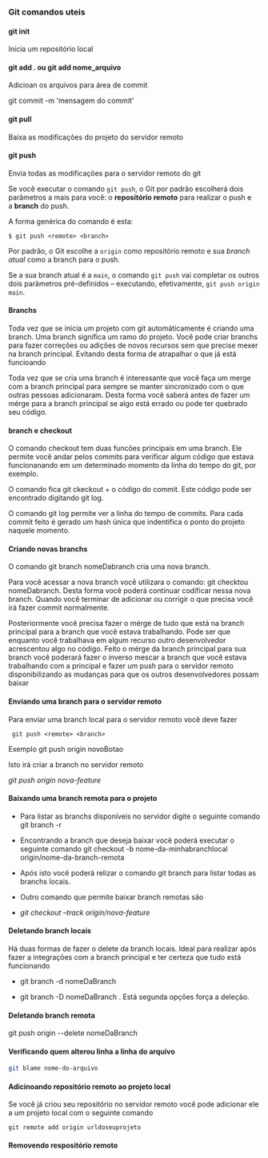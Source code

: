 ### Git comandos uteis

#### git init

Inicia um repositório local

#### git add . ou git add nome_arquivo

Adicioan os arquivos para área de commit

git commit -m 'mensagem do commit'

#### git pull

Baixa as modificações do projeto do servidor remoto

#### git push

Envia todas as modificações para o servidor remoto do git

Se você executar o comando `git push`, o Git por padrão escolherá dois parâmetros a mais para você: o **repositório remoto** para realizar o push e a **branch** do push.

A forma genérica do comando é esta:

```
$ git push <remote> <branch>
```

Por padrão, o Git escolhe a `origin` como repositório remoto e sua *branch atual* como a branch para o push.

Se a sua branch atual é a `main`, o comando `git push` vai completar os outros dois parâmetros pré-definidos – executando, efetivamente, `git push origin main`.



#### Branchs

Toda vez que se inicia um projeto com git automáticamente é criando uma branch. Uma branch significa um ramo do projeto. Você pode criar branchs para fazer correções ou adições de novos recursos sem que precise mexer na branch principal. Evitando desta forma de atrapalhar o que já está funcioando

Toda vez que se cria uma branch é interessante que você faça um merge com a branch principal para sempre se manter sincronizado com o que outras pessoas adicionaram. Desta forma você saberá antes de fazer um mérge para a branch principal se algo está errado ou pode ter quebrado seu código.

#### branch e checkout

O comando checkout tem duas funcões principais em uma branch. Ele permite você andar pelos commits para verificar algum código que estava funcionanando em um determinado momento da linha do tempo do git, por exemplo.

O comando fica git ckeckout + o código do commit. Este código pode ser encontrado digitando git log.

O comando git log permite ver a linha do tempo de commits. Para cada commit feito é gerado um hash única que indentifica o ponto do projeto naquele momento.



#### Criando novas branchs

O comando git branch nomeDabranch cria uma nova branch. 

Para você acessar a nova branch você utilizara o comando: git checktou nomeDabranch. Desta forma você poderá continuar codificar nessa nova branch. Quando você terminar de adicionar ou corrigir o que precisa você irá fazer commit normalmente. 

Posteriormente você precisa fazer o mérge de tudo que está na branch principal para a branch que você estava trabalhando. Pode ser que enquanto você trabalhava em algum recurso outro desenvolvedor acrescentou algo no código. Feito o mérge da branch principal para sua branch você poderará fazer o inverso mescar a branch que você estava trabalhando com a principal e fazer um push para o servidor remoto disponibilizando as mudanças para que os outros desenvolvedores possam baixar

#### Enviando uma branch para o servidor remoto



Para enviar uma branch local para o servidor remoto você deve fazer

```
 git push <remote> <branch>
```

Exemplo git push origin novoBotao

Isto irá criar a branch no servidor remoto

*git push origin nova-feature*

#### Baixando uma branch remota para o projeto

- Para listar as branchs disponíveis no servidor digite o seguinte comando git branch -r

- Encontrando a branch que deseja baixar você poderá executar o seguinte comando git checkout -b nome-da-minhabranchlocal origin/nome-da-branch-remota

- Após isto você poderá relizar o comando git branch para listar todas as branchs locais. 

-  Outro comando que permite baixar branch remotas são

- *git checkout –track origin/nova-feature*

#### Deletando branch locais

Há duas formas de fazer o delete da branch locais. Ideal para realizar após fazer a integrações com a branch principal e ter certeza que tudo está funcionando

- git branch -d nomeDaBranch

- git branch -D nomeDaBranch . Está segunda opções força a deleção.

#### Deletando branch remota

git push origin --delete nomeDaBranch



#### Verificando quem alterou linha a linha do arquivo

```bash
git blame nome-do-arquivo
```

#### Adicinoando repositório remoto ao projeto local

Se você já criou seu repositório no servidor remoto você pode adicionar ele a um projeto local com o seguinte comando

```
git remote add origin urldoseuprojeto
``` 

#### Removendo respositório remoto

